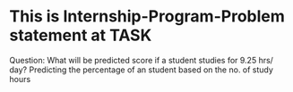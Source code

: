 # This is Internship-Program-Problem statement at TASK
Question: What will be predicted score if a student studies for 9.25 hrs/ day? Predicting the percentage of an student based on the no. of study hours
